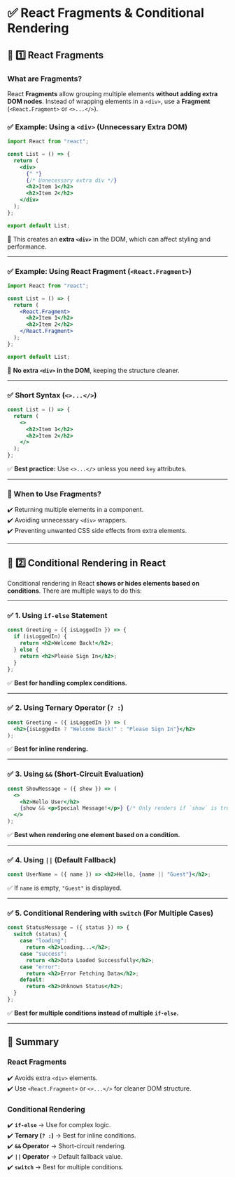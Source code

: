 # ✅ **React Fragments & Conditional Rendering**

## 🔹 **1️⃣ React Fragments**

### **What are Fragments?**

React **Fragments** allow grouping multiple elements **without adding extra DOM nodes**. Instead of wrapping elements in a `<div>`, use a **Fragment** (`<React.Fragment>` or `<>...</>`).

### ✅ **Example: Using a `<div>` (Unnecessary Extra DOM)**

```jsx
import React from "react";

const List = () => {
  return (
    <div>
      {" "}
      {/* Unnecessary extra div */}
      <h2>Item 1</h2>
      <h2>Item 2</h2>
    </div>
  );
};

export default List;
```

🔹 This creates an **extra `<div>`** in the DOM, which can affect styling and performance.

---

### ✅ **Example: Using React Fragment (`<React.Fragment>`)**

```jsx
import React from "react";

const List = () => {
  return (
    <React.Fragment>
      <h2>Item 1</h2>
      <h2>Item 2</h2>
    </React.Fragment>
  );
};

export default List;
```

🔹 **No extra `<div>` in the DOM**, keeping the structure cleaner.

---

### ✅ **Short Syntax (`<>...</>`)**

```jsx
const List = () => {
  return (
    <>
      <h2>Item 1</h2>
      <h2>Item 2</h2>
    </>
  );
};
```

✅ **Best practice:** Use `<>...</>` unless you need `key` attributes.

---

### **🔹 When to Use Fragments?**

✔️ Returning multiple elements in a component.  
✔️ Avoiding unnecessary `<div>` wrappers.  
✔️ Preventing unwanted CSS side effects from extra elements.

---

## 🔹 **2️⃣ Conditional Rendering in React**

Conditional rendering in React **shows or hides elements based on conditions**. There are multiple ways to do this:

---

### ✅ **1. Using `if-else` Statement**

```jsx
const Greeting = ({ isLoggedIn }) => {
  if (isLoggedIn) {
    return <h2>Welcome Back!</h2>;
  } else {
    return <h2>Please Sign In</h2>;
  }
};
```

✅ **Best for handling complex conditions.**

---

### ✅ **2. Using Ternary Operator (`? :`)**

```jsx
const Greeting = ({ isLoggedIn }) => (
  <h2>{isLoggedIn ? "Welcome Back!" : "Please Sign In"}</h2>
);
```

✅ **Best for inline rendering.**

---

### ✅ **3. Using `&&` (Short-Circuit Evaluation)**

```jsx
const ShowMessage = ({ show }) => (
  <>
    <h2>Hello User</h2>
    {show && <p>Special Message!</p>} {/* Only renders if `show` is true */}
  </>
);
```

✅ **Best when rendering one element based on a condition.**

---

### ✅ **4. Using `||` (Default Fallback)**

```jsx
const UserName = ({ name }) => <h2>Hello, {name || "Guest"}</h2>;
```

✅ If `name` is empty, `"Guest"` is displayed.

---

### ✅ **5. Conditional Rendering with `switch` (For Multiple Cases)**

```jsx
const StatusMessage = ({ status }) => {
  switch (status) {
    case "loading":
      return <h2>Loading...</h2>;
    case "success":
      return <h2>Data Loaded Successfully</h2>;
    case "error":
      return <h2>Error Fetching Data</h2>;
    default:
      return <h2>Unknown Status</h2>;
  }
};
```

✅ **Best for multiple conditions instead of multiple `if-else`.**

---

## 📌 **Summary**

### **React Fragments**

✔️ Avoids extra `<div>` elements.  
✔️ Use `<React.Fragment>` or `<>...</>` for cleaner DOM structure.

### **Conditional Rendering**

✔️ **`if-else`** → Use for complex logic.  
✔️ **Ternary (`? :`)** → Best for inline conditions.  
✔️ **`&&` Operator** → Short-circuit rendering.  
✔️ **`||` Operator** → Default fallback value.  
✔️ **`switch`** → Best for multiple conditions.


